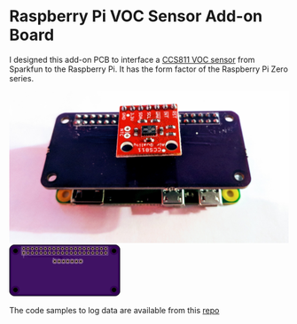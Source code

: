 # Raspberry Pi VOC Sensor Add-on Board

I designed this add-on PCB to interface a [CCS811 VOC sensor](https://www.sparkfun.com/products/14193) from Sparkfun to the Raspberry Pi. It has the form factor of the Raspberry Pi Zero series. 

![Prototype](https://github.com/sai-y/voc_raspberry_pi/blob/master/prototype.jpg)
![PCB Preview](https://github.com/sai-y/voc_raspberry_pi/blob/master/pcb_preview.png)

The code samples to log data are available from this [repo](https://github.com/sai-y/CCS811-VOC-Sensor)
